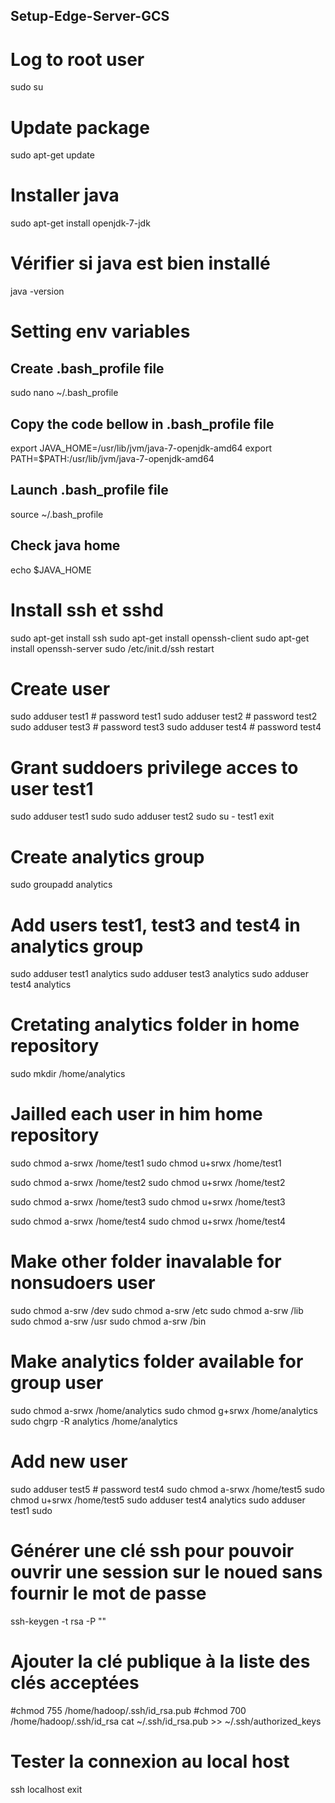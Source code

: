 ## Setup-Edge-Server-GCS

# Log to root user
sudo su

# Update package
sudo apt-get update

# Installer java
sudo apt-get install openjdk-7-jdk

# Vérifier si java est bien installé
java -version

# Setting env variables
## Create .bash_profile file
sudo nano ~/.bash_profile
## Copy the code bellow in .bash_profile file
export JAVA_HOME=/usr/lib/jvm/java-7-openjdk-amd64
export PATH=$PATH:/usr/lib/jvm/java-7-openjdk-amd64
## Launch .bash_profile file
source ~/.bash_profile
## Check java home
echo $JAVA_HOME


# Install ssh et sshd
sudo apt-get install ssh
sudo apt-get install openssh-client
sudo apt-get install openssh-server
sudo /etc/init.d/ssh restart

# Create user
sudo adduser test1 # password test1
sudo adduser test2 # password test2
sudo adduser test3 # password test3
sudo adduser test4 # password test4

# Grant suddoers privilege acces to user test1
sudo adduser test1 sudo 
sudo adduser test2 sudo 
su - test1
exit

# Create analytics group 
sudo groupadd analytics

# Add users test1, test3 and test4 in analytics group
sudo adduser test1 analytics
sudo adduser test3 analytics
sudo adduser test4 analytics

# Cretating analytics folder in home repository
sudo mkdir /home/analytics

# Jailled each user in him home repository
sudo chmod a-srwx /home/test1
sudo chmod u+srwx /home/test1

sudo chmod a-srwx /home/test2
sudo chmod u+srwx /home/test2

sudo chmod a-srwx /home/test3
sudo chmod u+srwx /home/test3

sudo chmod a-srwx /home/test4
sudo chmod u+srwx /home/test4

# Make other folder inavalable for nonsudoers user
sudo chmod a-srw /dev
sudo chmod a-srw /etc
sudo chmod a-srw /lib
sudo chmod a-srw /usr
sudo chmod a-srw /bin

# Make analytics folder available for group user
sudo chmod a-srwx /home/analytics
sudo chmod g+srwx /home/analytics
sudo chgrp -R analytics /home/analytics

# Add new user 
sudo adduser test5 # password test4
sudo chmod a-srwx /home/test5
sudo chmod u+srwx /home/test5
sudo adduser test4 analytics
sudo adduser test1 sudo



# Générer une clé ssh pour pouvoir ouvrir une session sur le noued sans fournir le mot de passe
ssh-keygen -t rsa -P ""

# Ajouter la clé publique à la liste des clés acceptées
#chmod 755 /home/hadoop/.ssh/id_rsa.pub
#chmod 700 /home/hadoop/.ssh/id_rsa
cat ~/.ssh/id_rsa.pub >> ~/.ssh/authorized_keys

# Tester la connexion au local host
ssh localhost
exit
